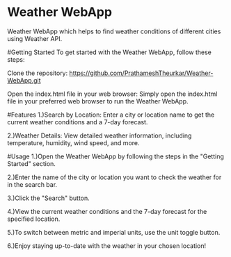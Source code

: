# Weather WebApp

Weather WebApp which helps to find weather conditions of different cities using Weather API.

#Getting Started
To get started with the Weather WebApp, follow these steps:

Clone the repository: https://github.com/PrathameshTheurkar/Weather-WebApp.git

Open the index.html file in your web browser:
Simply open the index.html file in your preferred web browser to run the Weather WebApp.

#Features
1.)Search by Location: Enter a city or location name to get the current weather conditions and a 7-day forecast.

2.)Weather Details: View detailed weather information, including temperature, humidity, wind speed, and more.

#Usage
1.)Open the Weather WebApp by following the steps in the "Getting Started" section.

2.)Enter the name of the city or location you want to check the weather for in the search bar.

3.)Click the "Search" button.

4.)View the current weather conditions and the 7-day forecast for the specified location.

5.)To switch between metric and imperial units, use the unit toggle button.

6.)Enjoy staying up-to-date with the weather in your chosen location!

